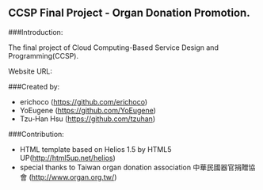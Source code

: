 CCSP Final Project - Organ Donation Promotion.
---------

###Introduction:

   The final project of Cloud Computing-Based Service Design and Programming(CCSP).
   
   Website URL:

###Created by:

   * erichoco (https://github.com/erichoco)
   * YoEugene (https://github.com/YoEugene)
   * Tzu-Han Hsu (https://github.com/tzuhan)

  
###Contribution:

   * HTML template based on Helios 1.5 by HTML5 UP(http://html5up.net/helios)
   * special thanks to Taiwan organ donation association 中華民國器官捐贈協會 (http://www.organ.org.tw/)
